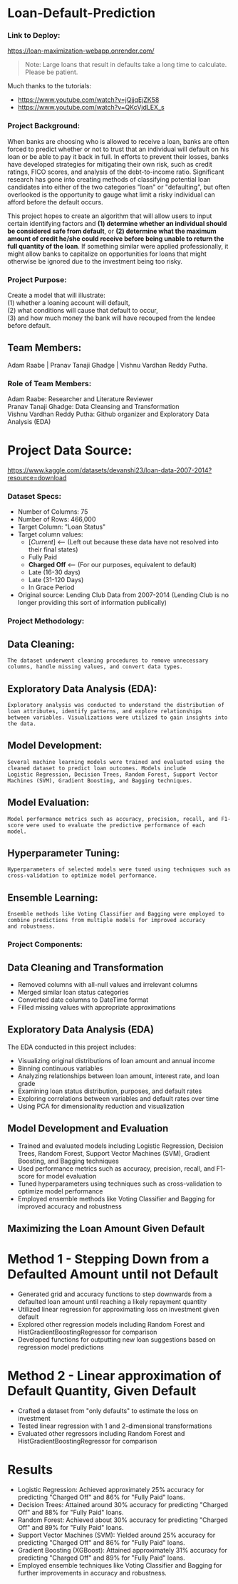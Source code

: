 # Loan-Default-Prediction

### Link to Deploy:
https://loan-maximization-webapp.onrender.com/

> Note:  Large loans that result in defaults take a long time to calculate.  Please be patient.

Much thanks to the tutorials:
- https://www.youtube.com/watch?v=jQjjqEjZK58
- https://www.youtube.com/watch?v=QKcVjdLEX_s


### Project Background:
When banks are choosing who is allowed to receive a loan, banks are often forced to predict whether or not to trust that an individual will default on his loan or be able to pay it back in full.  In efforts to prevent their losses, banks have developed strategies for mitigating their own risk, such as credit ratings, FICO scores, and analysis of the debt-to-income ratio.  Significant research has gone into creating methods of classifying potential loan candidates into either of the two categories "loan" or "defaulting", but often overlooked is the opportunity to gauge what limit a risky individual can afford before the default occurs.  

This project hopes to create an algorithm that will allow users to input certain identifying factors and **(1) determine whether an individual should be considered safe from default**, or **(2) determine what the maximum amount of credit he/she could receive before being unable to return the full quantity of the loan**.  If something similar were applied professionally, it might allow banks to capitalize on opportunities for loans that might otherwise be ignored due to the investment being too risky.

### Project Purpose:
Create a model that will illustrate: \
(1) whether a loaning account will default, \
(2) what conditions will cause that default to occur, \
(3) and how much money the bank will have recouped from the lendee before default.

## Team Members:
Adam Raabe |
Pranav Tanaji Ghadge |
Vishnu Vardhan Reddy Putha.

### Role of Team Members:
Adam Raabe:  Researcher and  Literature Reviewer \
Pranav Tanaji Ghadge: Data Cleansing and Transformation \
Vishnu Vardhan Reddy Putha: Github organizer and Exploratory Data Analysis (EDA)

# Project Data Source:
https://www.kaggle.com/datasets/devanshi23/loan-data-2007-2014?resource=download

### Dataset Specs:
 - Number of Columns: 75
 - Number of Rows: 466,000
 - Target Column: "Loan Status"
 - Target column values:
   - [_Current_] <-- (Left out because these data have not resolved into their final states)
   - Fully Paid
   - **Charged Off**  <-- (For our purposes, equivalent to default)
   - Late (16-30 days)
   - Late (31-120 Days)
   - In Grace Period
 - Original source: Lending Club Data from 2007-2014 (Lending Club is no longer providing this sort of information publically)

### Project Methodology:
 ## Data Cleaning: 
    The dataset underwent cleaning procedures to remove unnecessary columns, handle missing values, and convert data types.
 ## Exploratory Data Analysis (EDA):
    Exploratory analysis was conducted to understand the distribution of loan attributes, identify patterns, and explore relationships        between variables. Visualizations were utilized to gain insights into the data.
 ## Model Development:
    Several machine learning models were trained and evaluated using the cleaned dataset to predict loan outcomes. Models include             Logistic Regression, Decision Trees, Random Forest, Support Vector Machines (SVM), Gradient Boosting, and Bagging techniques.
 ## Model Evaluation:
    Model performance metrics such as accuracy, precision, recall, and F1-score were used to evaluate the predictive performance of each      model.
 ## Hyperparameter Tuning: 
    Hyperparameters of selected models were tuned using techniques such as cross-validation to optimize model performance.
 ## Ensemble Learning: 
    Ensemble methods like Voting Classifier and Bagging were employed to combine predictions from multiple models for improved accuracy       and robustness.


### Project Components:

 ## Data Cleaning and Transformation
  - Removed columns with all-null values and irrelevant columns
  - Merged similar loan status categories
  - Converted date columns to DateTime format
  - Filled missing values with appropriate approximations

 ## Exploratory Data Analysis (EDA)
 The EDA conducted in this project includes:
 
  - Visualizing original distributions of loan amount and annual income
  - Binning continuous variables
  - Analyzing relationships between loan amount, interest rate, and loan grade
  - Examining loan status distribution, purposes, and default rates
  - Exploring correlations between variables and default rates over time
  - Using PCA for dimensionality reduction and visualization

## Model Development and Evaluation
 - Trained and evaluated models including Logistic Regression, Decision Trees, Random Forest, Support Vector Machines (SVM), Gradient     Boosting, and Bagging techniques
 - Used performance metrics such as accuracy, precision, recall, and F1-score for model evaluation
 - Tuned hyperparameters using techniques such as cross-validation to optimize model performance
 - Employed ensemble methods like Voting Classifier and Bagging for improved accuracy and robustness

## Maximizing the Loan Amount Given Default
 # Method 1 - Stepping Down from a Defaulted Amount until not Default
 - Generated grid and accuracy functions to step downwards from a defaulted loan amount until reaching a likely repayment quantity
 - Utilized linear regression for approximating loss on investment given default
 - Explored other regression models including Random Forest and HistGradientBoostingRegressor for comparison
 - Developed functions for outputting new loan suggestions based on regression model predictions

 # Method 2 - Linear approximation of Default Quantity, Given Default
 - Crafted a dataset from "only defaults" to estimate the loss on investment
 - Tested linear regression with 1 and 2-dimensional transformations
 - Evaluated other regressors including Random Forest and HistGradientBoostingRegressor for comparison

 # Results
 - Logistic Regression: Achieved approximately 25% accuracy for predicting "Charged Off" and 86% for "Fully Paid" loans.
 - Decision Trees: Attained around 30% accuracy for predicting "Charged Off" and 88% for "Fully Paid" loans.
 - Random Forest: Achieved about 30% accuracy for predicting "Charged Off" and 89% for "Fully Paid" loans.
 - Support Vector Machines (SVM): Yielded around 25% accuracy for predicting "Charged Off" and 86% for "Fully Paid" loans.
 - Gradient Boosting (XGBoost): Attained approximately 31% accuracy for predicting "Charged Off" and 89% for "Fully Paid" loans.
 - Employed ensemble techniques like Voting Classifier and Bagging for further improvements in accuracy and robustness.
